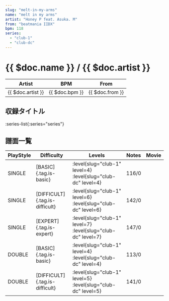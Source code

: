 ```yaml
---
slug: "melt-in-my-arms"
name: "melt in my arms"
artist: "Honey P feat. Asuka. M"
from: "beatmania IIDX"
bpm: 118
series:
  - "club-1"
  - "club-dc"
---
```


# {{ $doc.name }} / {{ $doc.artist }}

|Artist|BPM|From|
|------|---|----|
|{{ $doc.artist }}|{{ $doc.bpm }}|{{ $doc.from }}|

## 収録タイトル

:series-list{:series="series"}

## 譜面一覧

|PlayStyle|Difficulty|Levels|Notes|Movie|
|---------|----------|------|-----|-----|
|SINGLE|[BASIC]{.tag.is-basic}|<div class="field is-grouped is-grouped-multiline"> :level{slug="club-1" level=4} :level{slug="club-dc" level=4}</div>|116/0||
|SINGLE|[DIFFICULT]{.tag.is-difficult}|<div class="field is-grouped is-grouped-multiline"> :level{slug="club-1" level=6} :level{slug="club-dc" level=6}</div>|142/0||
|SINGLE|[EXPERT]{.tag.is-expert}|<div class="field is-grouped is-grouped-multiline"> :level{slug="club-1" level=7} :level{slug="club-dc" level=7}</div>|147/0||
|DOUBLE|[BASIC]{.tag.is-basic}|<div class="field is-grouped is-grouped-multiline"> :level{slug="club-1" level=4} :level{slug="club-dc" level=4}</div>|113/0||
|DOUBLE|[DIFFICULT]{.tag.is-difficult}|<div class="field is-grouped is-grouped-multiline"> :level{slug="club-1" level=5} :level{slug="club-dc" level=5}</div>|141/0||
